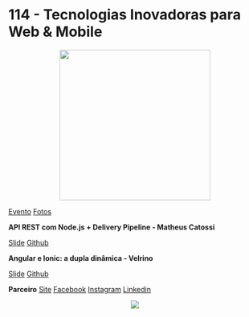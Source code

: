 # 114 - Tecnologias Inovadoras para Web & Mobile

<p align="center">
  <img width="300" height="300" src="https://raw.githubusercontent.com/nerdzao/events/master/NerdZao.png">
</p>

[Evento](https://www.meetup.com/pt-BR/Nerdzao/events/261870317/)
[Fotos](https://drive.google.com/drive/folders/1CEplTd8_a42p2qamymB4gGRc43-9CogN)

**API REST com Node.js + Delivery Pipeline - Matheus Catossi**

 [Slide](https://docs.google.com/presentation/d/1fnQw1ACfTDIyI-jfVXi3bNtU0qUiUvYzV68KZRFm0Xk/edit)
 [Github](https://github.com/matheuscatossi/talk-nerdzao-alphaville)

**Angular e Ionic: a dupla dinâmica - Velrino**

[Slide](https://docs.google.com/presentation/d/11_b2Df6C0TZytscrrQyMfQtRNBHTo9pxXhX8dyE5NiU/edit#slide=id.p)
[Github](https://github.com/velrino/ionic-angular-talk)

**Parceiro**
[Site](http://www.itecnologia.com.br/)
[Facebook](https://www.facebook.com/socialinova)
[Instagram](http://instagram.com/inova.tecnologia)
[Linkedin](https://www.linkedin.com/company/inova-tecnologia-ltda/)
<p align="center">
  <img src="https://raw.githubusercontent.com/nerdzao/events/master/meetup/114/inova-tecnologia.png">
</p>
